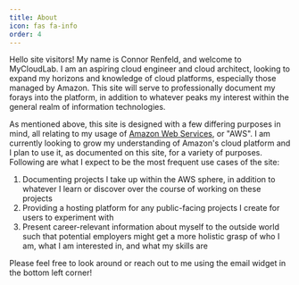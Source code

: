 ```yaml
---
title: About
icon: fas fa-info
order: 4
---
```



Hello site visitors! My name is Connor Renfeld, and welcome to MyCloudLab. I am an aspiring cloud engineer and cloud architect, looking to expand my horizons and knowledge of cloud platforms, especially those managed by Amazon. This site will serve to professionally document my forays into the platform, in addition to whatever peaks my interest within the general realm of information technologies.

As mentioned above, this site is designed with a few differing purposes in mind, all relating to my usage of [Amazon Web Services](https://aws.amazon.com/), or "AWS". I am currently looking to grow my understanding of Amazon's cloud platform and I plan to use it, as documented on this site, for a variety of purposes. Following are what I expect to be the most frequent use cases of the site:

1. Documenting projects I take up within the AWS sphere, in addition to whatever I learn or discover over the course of working on these projects
2. Providing a hosting platform for any public-facing projects I create for users to experiment with
3. Present career-relevant information about myself to the outside world such that potential employers might get a more holistic grasp of who I am, what I am interested in, and what my skills are

Please feel free to look around or reach out to me using the email widget in the bottom left corner!
